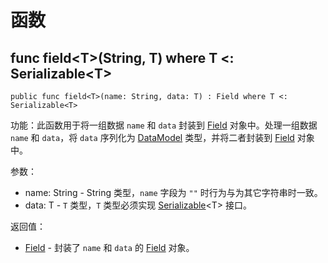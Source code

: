 # 函数

## func field\<T>(String, T) where T <: Serializable\<T>

```cangjie
public func field<T>(name: String, data: T) : Field where T <: Serializable<T>
```

功能：此函数用于将一组数据 `name` 和 `data` 封装到 [Field](serialization_package_classes.md#class-field) 对象中。处理一组数据 `name` 和 `data`，将 `data` 序列化为 [DataModel](serialization_package_classes.md#class-datamodel) 类型，并将二者封装到 [Field](serialization_package_classes.md#class-field) 对象中。

参数：

- name: String - String 类型，`name` 字段为 `""` 时行为与为其它字符串时一致。
- data: T - `T` 类型，`T` 类型必须实现 [Serializable](serialization_package_interfaces.md#interface-serializable)\<T> 接口。

返回值：

- [Field](serialization_package_classes.md#class-field) - 封装了 `name` 和 `data` 的 [Field](serialization_package_classes.md#class-field) 对象。
